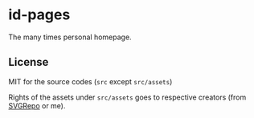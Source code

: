 # id-pages

The many times personal homepage.

## License

MIT for the source codes (`src` except `src/assets`)

Rights of the assets under `src/assets` goes to respective creators (from [SVGRepo](https://www.svgrepo.com/) or me).